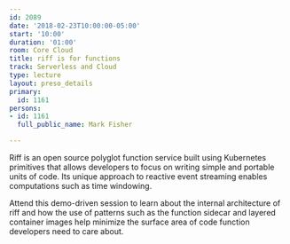 ```yaml
---
id: 2089
date: '2018-02-23T10:00:00-05:00'
start: '10:00'
duration: '01:00'
room: Core Cloud
title: riff is for functions
track: Serverless and Cloud
type: lecture
layout: preso_details
primary:
  id: 1161
persons:
- id: 1161
  full_public_name: Mark Fisher

---
```

Riff is an open source polyglot function service built using Kubernetes primitives that allows developers to focus on writing simple and portable units of code. Its unique approach to reactive event streaming enables computations such as time windowing.

Attend this demo-driven session to learn about the internal architecture of riff and how the use of patterns such as the function sidecar and layered container images help minimize the surface area of code function developers need to care about.